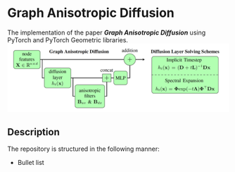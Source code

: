 # Graph Anisotropic Diffusion
The implementation of the paper ***Graph Anisotropic Diffusion*** using PyTorch and PyTorch Geometric libraries.
![GAD](images/GAD.png)

## Description 
The repository is structured in the following manner:
* Bullet list
